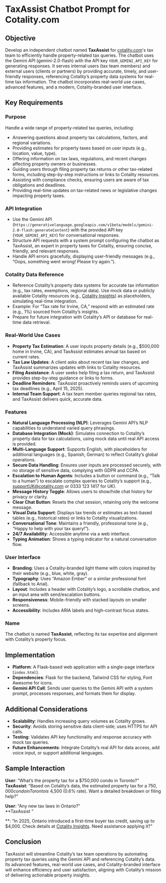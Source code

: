 # TaxAssist Chatbot Prompt for Cotality.com

## Objective
Develop an independent chatbot named **TaxAssist** for [cotality.com](https://cotality.com)'s tax team to efficiently handle property-related tax queries. The chatbot uses the Gemini API (gemini-2.0-flash) with the API key `YOUR_GEMINI_API_KEY` for generating responses. It serves internal users (tax team members) and external users (clients or partners) by providing accurate, timely, and user-friendly responses, referencing Cotality’s property data systems for real-time tax information. The chatbot incorporates real-world use cases, advanced features, and a modern, Cotality-branded user interface.

## Key Requirements

### Purpose
Handle a wide range of property-related tax queries, including:
- Answering questions about property tax calculations, factors, and regional variations.
- Providing estimates for property taxes based on user inputs (e.g., location, value, type).
- Offering information on tax laws, regulations, and recent changes affecting property owners or businesses.
- Guiding users through filing property tax returns or other tax-related forms, including step-by-step instructions or links to Cotality resources.
- Assisting with compliance checks, ensuring users are aware of tax obligations and deadlines.
- Providing real-time updates on tax-related news or legislative changes impacting property taxes.

### API Integration
- Use the Gemini API (`https://generativelanguage.googleapis.com/v1beta/models/gemini-2.0-flash:generateContent`) with the provided API key (`YOUR_GEMINI_API_KEY`) for conversational responses.
- Structure API requests with a system prompt configuring the chatbot as TaxAssist, an expert in property taxes for Cotality, ensuring concise, friendly, and relevant responses.
- Handle API errors gracefully, displaying user-friendly messages (e.g., “Oops, something went wrong! Please try again.”).

### Cotality Data Reference
- Reference Cotality’s property data systems for accurate tax information (e.g., tax rates, exemptions, regional data). Use mock data or publicly available Cotality resources (e.g., [Cotality Insights](https://cotality.com)) as placeholders, simulating real-time integration.
- Example: For “Tax rate for Irvine, CA,” respond with an estimated rate (e.g., 1%) sourced from Cotality’s insights.
- Prepare for future integration with Cotality’s API or database for real-time data retrieval.

### Real-World Use Cases
- **Property Tax Estimation**: A user inputs property details (e.g., $500,000 home in Irvine, CA), and TaxAssist estimates annual tax based on current rates.
- **Tax Law Updates**: A client asks about recent tax law changes, and TaxAssist summarizes updates with links to Cotality resources.
- **Filing Assistance**: A user seeks help filing a tax return, and TaxAssist provides step-by-step guidance or links to forms.
- **Deadline Reminders**: TaxAssist proactively reminds users of upcoming tax deadlines (e.g., April 15, 2025).
- **Internal Team Support**: A tax team member queries regional tax rates, and TaxAssist delivers quick, accurate data.

### Features
- **Natural Language Processing (NLP)**: Leverages Gemini API’s NLP capabilities to understand varied query phrasings.
- **Database Integration (Mock)**: Simulates connection to Cotality’s property data for tax calculations, using mock data until real API access is provided.
- **Multi-Language Support**: Supports English, with placeholders for additional languages (e.g., Spanish, German) to reflect Cotality’s global operations.
- **Secure Data Handling**: Ensures user inputs are processed securely, with no storage of sensitive data, complying with GDPR and CCPA.
- **Escalation to Human Agents**: Includes a button or command (e.g., “Talk to a human”) to escalate complex queries to Cotality’s support (e.g., [supportUK@cotality.com](mailto:supportUK@cotality.com) or 0333 123 1417 for UK).
- **Message History Toggle**: Allows users to show/hide chat history for privacy or clarity.
- **Clear Chat Button**: Resets the chat session, retaining only the welcome message.
- **Visual Data Support**: Displays tax trends or estimates as text-based tables (e.g., historical rates) or links to Cotality visualizations.
- **Conversational Tone**: Maintains a friendly, professional tone (e.g., “Happy to help with your tax query!”).
- **24/7 Availability**: Accessible anytime via a web interface.
- **Typing Animation**: Shows a typing indicator for a natural conversation flow.

### User Interface
- **Branding**: Uses a Cotality-branded light theme with colors inspired by their website (e.g., blue, white, gray).
- **Typography**: Uses “Amazon Ember” or a similar professional font (fallback to Arial).
- **Layout**: Includes a header with Cotality’s logo, a scrollable chatbox, and an input area with send/escalation buttons.
- **Responsiveness**: Mobile-friendly with stacked layouts on smaller screens.
- **Accessibility**: Includes ARIA labels and high-contrast focus states.

### Name
The chatbot is named **TaxAssist**, reflecting its tax expertise and alignment with Cotality’s property focus.

## Implementation
- **Platform**: A Flask-based web application with a single-page interface (`index.html`).
- **Dependencies**: Flask for the backend, Tailwind CSS for styling, Font Awesome for icons.
- **Gemini API Call**: Sends user queries to the Gemini API with a system prompt, processes responses, and formats them for display.

## Additional Considerations
- **Scalability**: Handles increasing query volumes as Cotality grows.
- **Security**: Avoids storing sensitive data client-side; uses HTTPS for API calls.
- **Testing**: Validates API key functionality and response accuracy with mock tax queries.
- **Future Enhancements**: Integrate Cotality’s real API for data access, add voice input, or support additional languages.

## Sample Interaction
**User**: “What’s the property tax for a $750,000 condo in Toronto?”  
**TaxAssist**: “Based on Cotality’s data, the estimated property tax for a $750,000 condo in Toronto is ~$4,500 (0.6% rate). Want a detailed breakdown or filing help?”  

**User**: “Any new tax laws in Ontario?”  
**TaxAssist “

**: “In 2025, Ontario introduced a first-time buyer tax credit, saving up to $4,000. Check details at [Cotality Insights](https://cotality.com). Need assistance applying it?”

## Conclusion
TaxAssist will streamline Cotality’s tax team operations by automating property tax queries using the Gemini API and referencing Cotality’s data. Its advanced features, real-world use cases, and Cotality-branded interface will enhance efficiency and user satisfaction, aligning with Cotality’s mission of delivering actionable property insights.